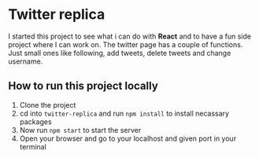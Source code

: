 # Twitter replica

I started this project to see what i can do with **React** and to have a fun side project where I can work on. The twitter page has a couple of functions. Just small ones like following, add tweets, delete tweets and change username.

## How to run this project locally

1. Clone the project
2. cd into `twitter-replica` and run `npm install` to install necassary packages
3. Now run `npm start` to start the server
4. Open your browser and go to your localhost and given port in your terminal

